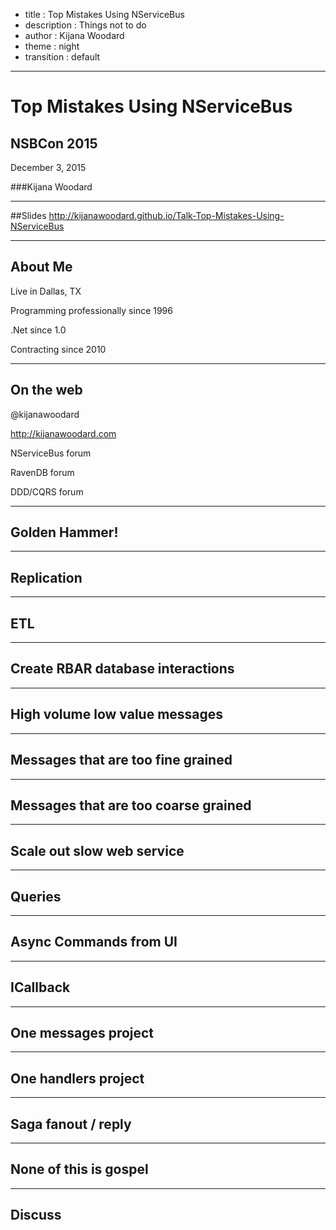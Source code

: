 - title : Top Mistakes Using NServiceBus
- description : Things not to do
- author : Kijana Woodard
- theme : night
- transition : default

***

# Top Mistakes Using NServiceBus

## NSBCon 2015
December 3, 2015

###Kijana Woodard

***

##Slides
http://kijanawoodard.github.io/Talk-Top-Mistakes-Using-NServiceBus

***
## About Me

Live in Dallas, TX

Programming professionally since 1996

.Net since 1.0

Contracting since 2010

***
## On the web

@kijanawoodard

http://kijanawoodard.com

NServiceBus forum

RavenDB forum

DDD/CQRS forum

***
## Golden Hammer!
***
## Replication
***
## ETL
***
## Create RBAR database interactions
***
## High volume low value messages
***
## Messages that are too fine grained 
***
## Messages that are too coarse grained 
***
## Scale out slow web service
***
## Queries
***
## Async Commands from UI 
***
## ICallback
***
## One messages project
***
## One handlers project
***
## Saga fanout / reply
***
## None of this is gospel
***
## Discuss

